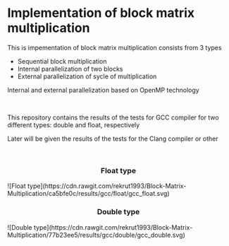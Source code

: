  <h1>Implementation of block matrix multiplication</h1>
 

<p> This is impementation of block matrix multiplication consists from 3 types</p>

<ul>
 <li>Sequential block multiplication</li>
 <li>Internal parallelization of two blocks</li>
 <li>External parallelization of sycle of multiplication</li>
</ul>

<p>Internal and external parallelization based on OpenMP technology</p> 
<br>

<p> This repository contains the results of the tests for GCC compiler for two different types: double and float, respectively</p>
<p> Later will be given the results of the tests for the Clang compiler or other</p>

<br>
<h3 align="center">Float type</h3>
![Float type](https://cdn.rawgit.com/rekrut1993/Block-Matrix-Multiplication/ca5bfe0c/results/gcc/float/gcc_float.svg) 

<br>
<h3 align="center">Double type</h3>
![Double type](https://cdn.rawgit.com/rekrut1993/Block-Matrix-Multiplication/77b23ee5/results/gcc/double/gcc_double.svg) 
